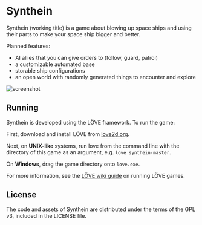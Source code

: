 # Synthein

Synthein (working title) is a game about blowing up space ships and using their parts to make your space ship bigger and better.

Planned features:

 * AI allies that you can give orders to (follow, guard, patrol)
 * a customizable automated base
 * storable ship configurations
 * an open world with randomly generated things to encounter and explore

![screenshot](http://i.imgur.com/MC4t7gE.png)

## Running

Synthein is developed using the LÖVE framework. To run the game:

First, download and install LÖVE from [love2d.org](love2d.org).

Next, on **UNIX-like** systems, run love from the command line with the directory of this game as an argument, e.g. ```love synthein-master```.

On **Windows**, drag the game directory onto ```love.exe```.

For more information, see the [LÖVE wiki guide](https://www.love2d.org/wiki/Getting_Started#Running_Games) on running LÖVE games.

## License

The code and assets of Synthein are distributed under the terms of the GPL v3, included in the LICENSE file.
